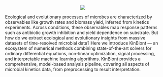 <p align="center">
  <img src="https://github.com/pinheiroGroup/Kinbiont.jl/blob/main/static/kinbiont_logo.png">
</p>


Ecological and evolutionary processes of microbes are characterized by observables like growth rates and biomass yield, inferred from kinetics experiments. 
Across conditions, these observables map response patterns such as antibiotic growth inhibition and yield dependence on substrate.
But how do we extract ecological and evolutionary insights from massive datasets of time-resolved microbial data? Here we introduce KinBiont — an ecosystem of numerical methods combining state-of-the-art solvers for ordinary differential equations, non-linear optimization, signal processing, and interpretable machine learning algorithms.
KinBiont provides a comprehensive, model-based analysis pipeline, covering all aspects of microbial kinetics data, from preprocessing to result interpretation. 
